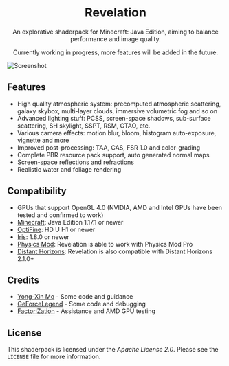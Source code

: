 <h1 align = "center"> Revelation </h1>
<p  align = "center"> An explorative shaderpack for Minecraft: Java Edition, aiming to balance performance and image quality. </p>
<p  align = "center"> Currently working in progress, more features will be added in the future. </p>

![Screenshot](https://github.com/user-attachments/assets/af647400-bd69-4349-ab14-79c865ef118d)

## Features
* High quality atmospheric system: precomputed atmospheric scattering, galaxy skybox, multi-layer clouds, immersive volumetric fog and so on
* Advanced lighting stuff: PCSS, screen-space shadows, sub-surface scattering, SH skylight, SSPT, RSM, GTAO, etc.
* Various camera effects: motion blur, bloom, histogram auto-exposure, vignette and more
* Improved post-processing: TAA, CAS, FSR 1.0 and color-grading
* Complete PBR resource pack support, auto generated normal maps
* Screen-space reflections and refractions
* Realistic water and foliage rendering

## Compatibility
* GPUs that support OpenGL 4.0 (NVIDIA, AMD and Intel GPUs have been tested and confirmed to work)
* [Minecraft](https://www.minecraft.net/en-us/download): Java Edition 1.17.1 or newer
* [OptiFine](https://optifine.net/home): HD U H1 or newer
* [Iris](https://irisshaders.dev/download): 1.8.0 or newer
* [Physics Mod](https://www.patreon.com/Haubna?utm_source=campaign-search-results): Revelation is able to work with Physics Mod Pro
* [Distant Horizons](https://www.curseforge.com/minecraft/mc-mods/distant-horizons): Revelation is also compatible with Distant Horizons 2.1.0+

## Credits
* [Yong-Xin Mo](https://github.com/moyongxin) - Some code and guidance
* [GeForceLegend](https://github.com/GeForceLegend) - Some code and debugging
* [FactoriZation](https://github.com/FactoriZation000) - Assistance and AMD GPU testing

## License
This shaderpack is licensed under the *Apache License 2.0*.
Please see the `LICENSE` file for more information.
